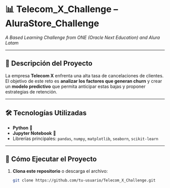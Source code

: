 # 📊 Telecom_X_Challenge – AluraStore_Challenge  
_A Based Learning Challenge from ONE (Oracle Next Education) and Alura Latam_

---

## 📝 Descripción del Proyecto  
La empresa **Telecom X** enfrenta una alta tasa de cancelaciones de clientes.  
El objetivo de este reto es **analizar los factores que generan churn** y crear un **modelo predictivo** que permita anticipar estas bajas y proponer estrategias de retención.

---

## 🛠️ Tecnologías Utilizadas  
- **Python** 🐍  
- **Jupyter Notebook** 📓  
- Librerías principales: `pandas`, `numpy`, `matplotlib`, `seaborn`, `scikit-learn`

---

## 🚀 Cómo Ejecutar el Proyecto  

1. **Clona este repositorio** o descarga el archivo:  
   ```bash
   git clone https://github.com/tu-usuario/Telecom_X_Challenge.git
